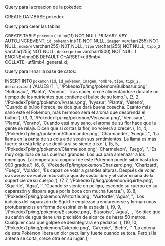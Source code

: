 Query para la creacion de la pokedex:

CREATE DATABASE pokedex

Query para crear las tablas:

CREATE TABLE `pokemon` (
`id` int(11) NOT NULL PRIMARY KEY AUTO_INCREMENT,
`id_pokemon` int(11) NOT NULL,
`imagen` varchar(255) NOT NULL,
`nombre` varchar(255) NOT NULL,
`tipo` varchar(255) NOT NULL,
`tipo_2` varchar(255) NOT NULL,
`descripcion` varchar(1500) NOT NULL
) ENGINE=InnoDB DEFAULT CHARSET=utf8mb4 COLLATE=utf8mb4_general_ci;

Query para llenar la base de datos:

INSERT INTO `pokemon` (`id`, `id_pokemon`, `imagen`, `nombre`, `tipo`, `tipo_2`, `descripcion`) VALUES
(1, 1, '/PokedexTp/img/pokemon/Bulbasaur.png', 'Bulbasaur', 'Planta', 'Veneno', 'Tras nacer, crece alimentándose durante un tiempo de los nutrientes que contiene el bulbo de su lomo.'),
(2, 2, '/PokedexTp/img/pokemon/Ivysaur.png', 'Ivysaur', 'Planta', 'Veneno', 'Cuando el bulbo florece, se dice que dará buena cosecha. Cuanto más sano esté el Pokémon, más hermoso será el aroma que desprenda el bulbo.'),
(3, 3, '/PokedexTp/img/pokemon/Venusaur.png', 'Venusaur', 'Planta', 'Veneno', 'Cuando está muy sano, el aroma de su flor hace que la gente se relaje. Dicen que si cortas la flor, no volverá a crecer.'),
(4, 4, '/PokedexTp/img//pokemon/Charmander.png', 'Charmander', 'Fuego', '', 'La llama en la punta de su cola arde según sus sentimientos. La llama es más fuerte si está feliz y se debilita si se siente triste.'),
(5, 5, '/PokedexTp/img/pokemon/Charmeleon.png', 'Charmeleon', 'Fuego', '', 'Es muy orgulloso de sus cuernos grandes. Los usa para amenazar a los enemigos. La temperatura corporal de este Pokémon puede subir hasta los 900 grados.'),
(6, 6, '/PokedexTp/img/pokemon/Charizard.png', 'Charizard', 'Fuego', 'Volador', 'Es capaz de volar a grandes alturas. Después de volar, su cuerpo se vuelve más cálido que de costumbre y el calor emana de la superficie de su cuerpo.'),
(7, 7, '/PokedexTp/img/pokemon/Squirtle.png', 'Squirtle', 'Agua', '', 'Cuando se siente en peligro, esconde su cuerpo en su caparazón y dispara agua por la boca con mucha fuerza.'),
(8, 8, '/PokedexTp/img/pokemon/Wartortle.png', 'Wartortle', 'Agua', '', 'Los indicios del caparazón de Squirtle empiezan a endurecerse y forman unas protuberancias en forma de espiral en la espalda.'),
(9, 9, '/PokedexTp/img/pokemon/Blastoise.png', 'Blastoise', 'Agua', '', 'Se dice que su cañón de agua tiene una precisión de alcance de hasta 50 metros. Cualquier cosa que golpee se desintegrará en pedazos.'),
(10, 10, '/PokedexTp/img/pokemon/Caterpie.png', 'Caterpie', 'Bicho', '', 'La antena de este Pokémon libera un olor peculiar y fuerte cuando se toca. Pero si la antena se corta, crece otra en su lugar.');
